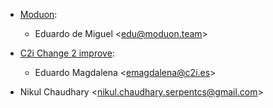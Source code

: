 - [Moduon](http://moduon.team/):
  - Eduardo de Miguel \<<edu@moduon.team>\>
- [C2i Change 2 improve](http://c2i.es/):
  - Eduardo Magdalena \<<emagdalena@c2i.es>\>

- Nikul Chaudhary \<<nikul.chaudhary.serpentcs@gmail.com>\>

